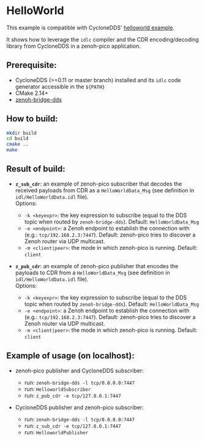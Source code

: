 # HelloWorld
This example is compatible with CycloneDDS' [helloworld example](https://github.com/eclipse-cyclonedds/cyclonedds/tree/master/examples/helloworld).

It shows how to leverage the `idlc` compiler and the CDR encoding/decoding library from CycloneDDS in a zenoh-pico application.

## Prerequisite:

 - CycloneDDS (>=0.11 or master branch) installed and its `idlc` code generator accessible in the `${PATH}`
 - CMake 2.14+
 - [zenoh-bridge-dds](https://github.com/eclipse-zenoh/zenoh-plugin-dds)

## How to build:

```bash
mkdir build
cd build
cmake ..
make
```

## Result of build:

 - **`z_sub_cdr`**: an example of zenoh-pico subscriber that decodes the received payloads from CDR as a `HelloWorldData_Msg` (see definition in `idl/HelloWorldData.idl` file).  
   Options:

     - `-k <keyexpr>`: the key expression to subscribe (equal to the DDS topic when routed by `zenoh-bridge-dds`). Default: `HelloWorldData_Msg`
     - `-e <endpoint>`: a Zenoh endpoint to establish the connection with (e.g.: `tcp/192.168.2.3:7447`). Default: zenoh-pico tries to discover a Zenoh router via UDP multicast.
     - `-m <client|peer>`: the mode in which zenoh-pico is running. Default: `client`

 - **`z_pub_cdr`**: an example of zenoh-pico publisher that encodes the payloads to CDR from a `HelloWorldData_Msg` (see definition in `idl/HelloWorldData.idl` file).  
   Options:

     - `-k <keyexpr>`: the key expression to subscribe (equal to the DDS topic when routed by `zenoh-bridge-dds`). Default: `HelloWorldData_Msg`
     - `-e <endpoint>`: a Zenoh endpoint to establish the connection with (e.g.: `tcp/192.168.2.3:7447`). Default: zenoh-pico tries to discover a Zenoh router via UDP multicast.
     - `-m <client|peer>`: the mode in which zenoh-pico is running. Default: `client`

## Example of usage (on localhost):

 - zenoh-pico publisher and CycloneDDS subscriber:
    - run: `zenoh-bridge-dds -l tcp/0.0.0.0:7447`
    - run: `HelloworldSubscriber`
    - run: `z_pub_cdr -e tcp/127.0.0.1:7447`

 - CycloneDDS publisher and zenoh-pico subscriber:
    - run: `zenoh-bridge-dds -l tcp/0.0.0.0:7447`
    - run: `z_sub_cdr -e tcp/127.0.0.1:7447`
    - run: `HelloworldPublisher`
